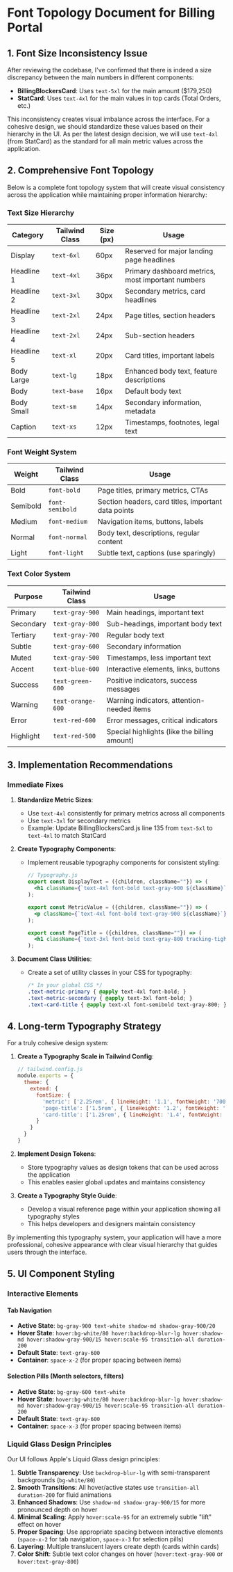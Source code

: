 
# Font Topology Document for Billing Portal

## 1. Font Size Inconsistency Issue

After reviewing the codebase, I've confirmed that there is indeed a size discrepancy between the main numbers in different components:

- **BillingBlockersCard**: Uses `text-5xl` for the main amount ($179,250)
- **StatCard**: Uses `text-4xl` for the main values in top cards (Total Orders, etc.)

This inconsistency creates visual imbalance across the interface. For a cohesive design, we should standardize these values based on their hierarchy in the UI. As per the latest design decision, we will use `text-4xl` (from StatCard) as the standard for all main metric values across the application.

## 2. Comprehensive Font Topology

Below is a complete font topology system that will create visual consistency across the application while maintaining proper information hierarchy:

### Text Size Hierarchy

| Category | Tailwind Class | Size (px) | Usage |
|----------|---------------|-----------|-------|
| Display | `text-6xl` | 60px | Reserved for major landing page headlines |
| Headline 1 | `text-4xl` | 36px | Primary dashboard metrics, most important numbers |
| Headline 2 | `text-3xl` | 30px | Secondary metrics, card headlines |
| Headline 3 | `text-2xl` | 24px | Page titles, section headers |
| Headline 4 | `text-2xl` | 24px | Sub-section headers |
| Headline 5 | `text-xl` | 20px | Card titles, important labels |
| Body Large | `text-lg` | 18px | Enhanced body text, feature descriptions |
| Body | `text-base` | 16px | Default body text |
| Body Small | `text-sm` | 14px | Secondary information, metadata |
| Caption | `text-xs` | 12px | Timestamps, footnotes, legal text |

### Font Weight System

| Weight | Tailwind Class | Usage |
|--------|---------------|-------|
| Bold | `font-bold` | Page titles, primary metrics, CTAs |
| Semibold | `font-semibold` | Section headers, card titles, important data points |
| Medium | `font-medium` | Navigation items, buttons, labels |
| Normal | `font-normal` | Body text, descriptions, regular content |
| Light | `font-light` | Subtle text, captions (use sparingly) |

### Text Color System

| Purpose | Tailwind Class | Usage |
|---------|---------------|-------|
| Primary | `text-gray-900` | Main headings, important text |
| Secondary | `text-gray-800` | Sub-headings, important body text |
| Tertiary | `text-gray-700` | Regular body text |
| Subtle | `text-gray-600` | Secondary information |
| Muted | `text-gray-500` | Timestamps, less important text |
| Accent | `text-blue-600` | Interactive elements, links, buttons |
| Success | `text-green-600` | Positive indicators, success messages |
| Warning | `text-orange-600` | Warning indicators, attention-needed items |
| Error | `text-red-600` | Error messages, critical indicators |
| Highlight | `text-red-500` | Special highlights (like the billing amount) |

## 3. Implementation Recommendations

### Immediate Fixes

1. **Standardize Metric Sizes**:
    - Use `text-4xl` consistently for primary metrics across all components
    - Use `text-3xl` for secondary metrics
    - Example: Update BillingBlockersCard.js line 135 from `text-5xl` to `text-4xl` to match StatCard

2. **Create Typography Components**:
    - Implement reusable typography components for consistent styling:
      ```jsx
      // Typography.js
      export const DisplayText = ({children, className=""}) => (
        <h1 className={`text-4xl font-bold text-gray-900 ${className}`}>{children}</h1>
      );

      export const MetricValue = ({children, className=""}) => (
        <p className={`text-4xl font-bold text-gray-900 ${className}`}>{children}</p>
      );

      export const PageTitle = ({children, className=""}) => (
        <h1 className={`text-3xl font-bold text-gray-800 tracking-tight ${className}`}>{children}</h1>
      );
      ```

3. **Document Class Utilities**:
    - Create a set of utility classes in your CSS for typography:
      ```css
      /* In your global CSS */
      .text-metric-primary { @apply text-4xl font-bold; }
      .text-metric-secondary { @apply text-3xl font-bold; }
      .text-card-title { @apply text-xl font-semibold text-gray-800; }
      ```

## 4. Long-term Typography Strategy

For a truly cohesive design system:

1. **Create a Typography Scale in Tailwind Config**:
   ```js
   // tailwind.config.js
   module.exports = {
     theme: {
       extend: {
         fontSize: {
           'metric': ['2.25rem', { lineHeight: '1.1', fontWeight: '700' }],
           'page-title': ['1.5rem', { lineHeight: '1.2', fontWeight: '700' }],
           'card-title': ['1.25rem', { lineHeight: '1.4', fontWeight: '600' }],
         }
       }
     }
   }
   ```

2. **Implement Design Tokens**:
    - Store typography values as design tokens that can be used across the application
    - This enables easier global updates and maintains consistency

3. **Create a Typography Style Guide**:
    - Develop a visual reference page within your application showing all typography styles
    - This helps developers and designers maintain consistency

By implementing this typography system, your application will have a more professional, cohesive appearance with clear visual hierarchy that guides users through the interface.

## 5. UI Component Styling

### Interactive Elements

#### Tab Navigation
- **Active State**: `bg-gray-900 text-white shadow-md shadow-gray-900/20`
- **Hover State**: `hover:bg-white/80 hover:backdrop-blur-lg hover:shadow-md hover:shadow-gray-900/15 hover:scale-95 transition-all duration-200`
- **Default State**: `text-gray-600`
- **Container**: `space-x-2` (for proper spacing between items)

#### Selection Pills (Month selectors, filters)
- **Active State**: `bg-gray-600 text-white`
- **Hover State**: `hover:bg-white/80 hover:backdrop-blur-lg hover:shadow-md hover:shadow-gray-900/15 hover:scale-95 transition-all duration-200`
- **Default State**: `text-gray-600`
- **Container**: `space-x-3` (for proper spacing between items)

### Liquid Glass Design Principles
Our UI follows Apple's Liquid Glass design principles:
1. **Subtle Transparency**: Use `backdrop-blur-lg` with semi-transparent backgrounds (`bg-white/80`)
2. **Smooth Transitions**: All hover/active states use `transition-all duration-200` for fluid animations
3. **Enhanced Shadows**: Use `shadow-md shadow-gray-900/15` for more pronounced depth on hover
4. **Minimal Scaling**: Apply `hover:scale-95` for an extremely subtle "lift" effect on hover
5. **Proper Spacing**: Use appropriate spacing between interactive elements (`space-x-2` for tab navigation, `space-x-3` for selection pills)
6. **Layering**: Multiple translucent layers create depth (cards within cards)
7. **Color Shift**: Subtle text color changes on hover (`hover:text-gray-900` or `hover:text-gray-800`)

